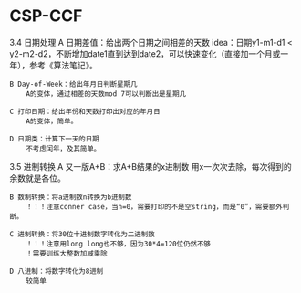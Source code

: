 # CSP-CCF

3.4 日期处理
    A 日期差值：给出两个日期之间相差的天数
        idea：日期y1-m1-d1 < y2-m2-d2，不断增加date1直到达到date2，可以快速变化（直接加一个月或一年），参考《算法笔记》。
        
    B Day-of-Week：给出年月日判断星期几
        A的变体，通过相差的天数mod 7可以判断出是星期几

    C 打印日期：给出年份和天数打印出对应的年月日
        A的变体，简单。
    
    D 日期类：计算下一天的日期
        不考虑闰年，及其简单。

3.5 进制转换
    A 又一版A+B：求A+B结果的x进制数
        用x一次次去除，每次得到的余数就是各位。
    
    B 数制转换：将a进制数n转换为b进制数
        ！！！注意conner case，当n=0，需要打印的不是空string，而是“0”，需要额外判断。

    C 进制转换：将30位十进制数字转化为二进制数
        ！！！注意用long long也不够，因为30*4=120位仍然不够
        ！需要训练大整数加减乘除

    D 八进制：将数字转化为8进制
        较简单
